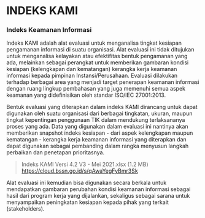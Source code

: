 # INDEKS KAMI
### Indeks Keamanan Informasi
Indeks KAMI adalah alat evaluasi untuk menganalisa tingkat kesiapan pengamanan informasi di suatu organisasi. Alat evaluasi ini tidak ditujukan untuk menganalisa kelayakan atau efektifitas bentuk pengamanan yang ada, melainkan sebagai perangkat untuk memberikan gambaran kondisi kesiapan (kelengkapan dan kematangan) kerangka kerja keamanan informasi kepada pimpinan Instansi/Perusahaan. Evaluasi dilakukan terhadap berbagai area yang menjadi target penerapan keamanan informasi dengan ruang lingkup pembahasan yang juga memenuhi semua aspek keamanan yang didefinisikan oleh standar ISO/IEC 27001:2013.

Bentuk evaluasi yang diterapkan dalam indeks KAMI dirancang untuk dapat digunakan oleh suatu organisasi dari berbagai tingkatan, ukuran, maupun tingkat kepentingan penggunaan TIK dalam mendukung terlaksananya proses yang ada. Data yang digunakan dalam evaluasi ini nantinya akan memberikan snapshot indeks kesiapan - dari aspek kelengkapan maupun kematangan - kerangka kerja keamanan informasi yang diterapkan dan dapat digunakan sebagai pembanding dalam rangka menyusun langkah perbaikan dan penetapan prioritasnya. 

> Indeks KAMI Versi 4.2 V3 - Mei 2021.xlsx (1.2 MB) https://cloud.bssn.go.id/s/qAwaYegFyBmr3Sk

Alat evaluasi ini kemudian bisa digunakan secara berkala untuk mendapatkan gambaran perubahan kondisi keamanan informasi sebagai hasil dari program kerja yang dijalankan, sekaligus sebagai sarana untuk menyampaikan peningkatan kesiapan kepada pihak yang terkait (stakeholders).

